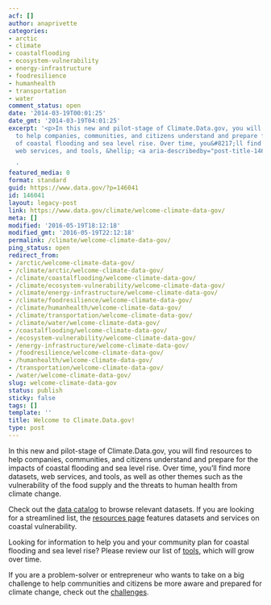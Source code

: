 ```yaml
---
acf: []
author: anaprivette
categories:
- arctic
- climate
- coastalflooding
- ecosystem-vulnerability
- energy-infrastructure
- foodresilience
- humanhealth
- transportation
- water
comment_status: open
date: '2014-03-19T00:01:25'
date_gmt: '2014-03-19T04:01:25'
excerpt: '<p>In this new and pilot-stage of Climate.Data.gov, you will find resources
  to help companies, communities, and citizens understand and prepare for the impacts
  of coastal flooding and sea level rise. Over time, you&#8217;ll find more datasets,
  web services, and tools, &hellip; <a aria-describedby="post-title-146041" href="https://www.data.gov/climate/welcome-climate-data-gov/">Continued</a></p>

  '
featured_media: 0
format: standard
guid: https://www.data.gov/?p=146041
id: 146041
layout: legacy-post
link: https://www.data.gov/climate/welcome-climate-data-gov/
meta: []
modified: '2016-05-19T18:12:18'
modified_gmt: '2016-05-19T22:12:18'
permalink: /climate/welcome-climate-data-gov/
ping_status: open
redirect_from:
- /arctic/welcome-climate-data-gov/
- /climate/arctic/welcome-climate-data-gov/
- /climate/coastalflooding/welcome-climate-data-gov/
- /climate/ecosystem-vulnerability/welcome-climate-data-gov/
- /climate/energy-infrastructure/welcome-climate-data-gov/
- /climate/foodresilience/welcome-climate-data-gov/
- /climate/humanhealth/welcome-climate-data-gov/
- /climate/transportation/welcome-climate-data-gov/
- /climate/water/welcome-climate-data-gov/
- /coastalflooding/welcome-climate-data-gov/
- /ecosystem-vulnerability/welcome-climate-data-gov/
- /energy-infrastructure/welcome-climate-data-gov/
- /foodresilience/welcome-climate-data-gov/
- /humanhealth/welcome-climate-data-gov/
- /transportation/welcome-climate-data-gov/
- /water/welcome-climate-data-gov/
slug: welcome-climate-data-gov
status: publish
sticky: false
tags: []
template: ''
title: Welcome to Climate.Data.gov!
type: post
---
```

In this new and pilot-stage of Climate.Data.gov, you will find resources to help companies, communities, and citizens understand and prepare for the impacts of coastal flooding and sea level rise. Over time, you’ll find more datasets, web services, and tools, as well as other themes such as the vulnerability of the food supply and the threats to human health from climate change.


Check out the [data catalog](http://catalog.data.gov/dataset?groups=climate5434&_groups_limit=0) to browse relevant datasets. If you are looking for a streamlined list, the [resources page](/climate/climate-resources) features datasets and services on coastal vulnerability.


Looking for information to help you and your community plan for coastal flooding and sea level rise? Please review our list of [tools](/climate/climate-tools), which will grow over time.


If you are a problem-solver or entrepreneur who wants to take on a big challenge to help communities and citizens be more aware and prepared for climate change, check out the [challenges](/climate/climate-challenges).


